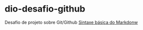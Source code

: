 # dio-desafio-github
Desafio de projeto sobre Git/Github
[Sintaxe básica do Markdonw](https://www.markdownguide.org/)
